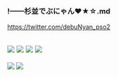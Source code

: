 ### !——杉並でぶにゃん❤★☆.md
https://twitter.com/debuNyan_pso2
![]()

![](https://pbs.twimg.com/media/ECedvZfU0AACALS?format=jpg&name=4096x4096)
![](https://pbs.twimg.com/media/D_0sdaUU8AELyLu?format=jpg&name=4096x4096)
![](https://pbs.twimg.com/media/D_0sfLoUIAA0rqn?format=jpg&name=4096x4096)
![](https://pbs.twimg.com/media/EAFYtLCVAAE-3oI?format=jpg&name=4096x4096)
---
![](https://pbs.twimg.com/media/ECeHkxLUEAALXjB?format=jpg&name=4096x4096)
![](https://pbs.twimg.com/media/ECjQBQNVUAE5Aft?format=jpg&name=4096x4096)
